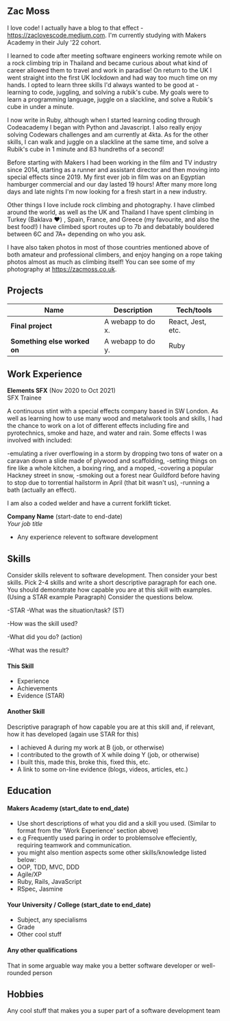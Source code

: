 ## Zac Moss

I love code! I actually have a blog to that effect - https://zaclovescode.medium.com. I'm currently studying with Makers Academy in their July '22 cohort.

I learned to code after meeting software engineers working remote while on a rock climbing trip in Thailand and became curious about what kind of career allowed them to travel and work in paradise! On return to the UK I went straight into the first UK lockdown and had way too much time on my hands. I opted to learn three skills I'd always wanted to be good at - learning to code, juggling, and solving a rubik's cube. My goals were to learn a programming language, juggle on a slackline, and solve a Rubik's cube in under a minute.

I now write in Ruby, although when I started learning coding through Codeacademy I began with Python and Javascript. I also really enjoy solving Codewars challenges and am currently at 4kta. As for the other skills, I can walk and juggle on a slackline at the same time, and solve a Rubik's cube in 1 minute and 83 hundreths of a second!

Before starting with Makers I had been working in the film and TV industry since 2014, starting as a runner and assistant director and then moving into special effects since 2019. My first ever job in film was on an Egyptian hamburger commercial and our day lasted 19 hours! After many more long days and late nights I'm now looking for a fresh start in a new industry.

Other things I love include rock climbing and photography. I have climbed around the world, as well as the UK and Thailand I have spent climbing in Turkey (Baklava ❤️) , Spain, France, and Greece (my favourite, and also the best food!) I have climbed sport routes up to 7b and debatably bouldered between 6C and 7A+ depending on who you ask.

I have also taken photos in most of those countries mentioned above of both amateur and professional climbers, and enjoy hanging on a rope taking photos almost as much as climbing itself! You can see some of my photography at https://zacmoss.co.uk.


## Projects

| Name                         | Description       | Tech/tools        |
| ---------------------------- | ----------------- | ----------------- |
| **Final project**            | A webapp to do x. | React, Jest, etc. |
| **Something else worked on** | A webapp to do y. | Ruby              |

## Work Experience

**Elements SFX** (Nov 2020 to Oct 2021)  
SFX Trainee

A continuous stint with a special effects company based in SW London. As well as learning how to use many wood and metalwork tools and skills, I had the chance to work on a lot of different effects including fire and pyrotechnics, smoke and haze, and water and rain. Some effects I was involved with included:

-emulating a river overflowing in a storm by dropping two tons of water on a caravan down a slide made of plywood and scaffolding,
-setting things on fire like a whole kitchen, a boxing ring, and a moped,
-covering a popular Hackney street in snow,
-smoking out a forest near Guildford before having to stop due to torrential hailstorm in April (that bit wasn't us),
-running a bath (actually an effect).

I am also a coded welder and have a current forklift ticket.

**Company Name** (start-date to end-date)  
_Your job title_

- Any experience relevent to software development

## Skills

Consider skills relevent to software development. Then consider your best skills. Pick 2-4 skills and write a short descriptive paragraph for each one. You should demonstrate how capable you are at this skill with examples.
(Using a STAR example Paragraph) Consider the questions below.

-STAR
-What was the situation/task? (ST)

-How was the skill used?

-What did you do? (action)

-What was the result?


#### This Skill

- Experience
- Achievements
- Evidence (STAR)

#### Another Skill

Descriptive paragraph of how capable you are at this skill and, if relevant, how it has developed (again use STAR for this)

- I achieved A during my work at B (job, or otherwise)
- I contributed to the growth of X while doing Y (job, or otherwise)
- I built this, made this, broke this, fixed this, etc.
- A link to some on-line evidence (blogs, videos, articles, etc.)

## Education

#### Makers Academy (start_date to end_date)
- Use short descriptions of what you did and a skill you used. (Similar to format from the 'Work Experience' section above)
- e.g Frequently used paring in order to problemsolve effeciently, requiring teamwork and communication.
- you might also mention aspects some other skills/knowledge listed below: 
- OOP, TDD, MVC, DDD
- Agile/XP
- Ruby, Rails, JavaScript
- RSpec, Jasmine

#### Your University / College (start_date to end_date)

- Subject, any specialisms
- Grade
- Other cool stuff

#### Any other qualifications

That in some arguable way make you a better software developer or well-rounded person

## Hobbies

Any cool stuff that makes you a super part of a software development team
